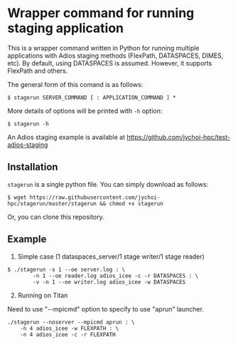 Wrapper command for running staging application
===============================================

This is a wrapper command written in Python for running multiple
applications with Adios staging methods (FlexPath, DATASPACES, DIMES,
etc). By default, using DATASPACES is assumed. However, it supports
FlexPath and others.

The general form of this comand is as follows:
```
$ stagerun SERVER_COMMAND [ : APPLICATION_COMMAND ] *
```

More details of options will be printed with `-h` option:
```
$ stagerun -h
```

An Adios staging example is available at
https://github.com/jychoi-hpc/test-adios-staging

Installation
------------

`stagerun` is a single python file. You can simply download as follows:

```
$ wget https://raw.githubusercontent.com/jychoi-hpc/stagerun/master/stagerun && chmod +x stagerun
```

Or, you can clone this repository.

Example
-------

1. Simple case (1 dataspaces_server/1 stage writer/1 stage reader)

```
$ ./stagerun -s 1 --oe server.log : \
        -n 1 --oe reader.log adios_icee -c -r DATASPACES : \
        -v -n 1 --oe writer.log adios_icee -w DATASPACES  
```

2. Running on Titan

Need to use "--mpicmd" option to specify to use "aprun" launcher.

```
./stagerun --noserver --mpicmd aprun : \
    -n 4 adios_icee -w FLEXPATH : \
    -n 4 adios_icee -c -r FLEXPATH
```
